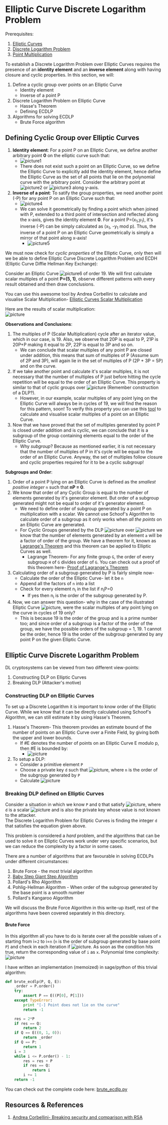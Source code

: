 # Elliptic Curve Discrete Logarithm Problem

Prerequisites:
1. [Elliptic Curves](https://github.com/ashutosh1206/Crypton/tree/master/Elliptic-Curves)
2. [Discrete Logarithm Problem](https://github.com/ashutosh1206/Crypton/tree/master/Discrete-Logarithm-Problem)
3. [Point Multiplication](https://github.com/ashutosh1206/Crypton/tree/master/Elliptic-Curves)



To establish a Discrete Logarithm Problem over Elliptic Curves requires the presence of an **identity element** and an **inverse element** along with having closure and cyclic properties. In this section, we will:  
1. Define a cyclic group over points on an Elliptic Curve
   + Identity element
   + Inverse of a point P
2. Discrete Logarithm Problem on Elliptic Curve
   + Hasse's Theorem
   + Defining ECDLP
3. Algorithms for solving ECDLP
   + Brute Force algorithm


## Defining Cyclic Group over Elliptic Curves

1. **Identity element**: For a point P on an Elliptic Curve, we define another arbitrary point **0** on the elliptic curve such that:
   + ![picture1](Pictures/1.gif)
   + There does not exist such a point on an Elliptic Curve, so we define the Elliptic Curve to explicitly add the identity element, hence define the Elliptic Curve as the set of all points that lie on the polynomial curve with the arbitrary point. Consider the arbitrary point at ![picture2](Pictures/2.gif) or ![picture3](Pictures/3.gif) along y-axis.
2. **Inverse of a point**: To satify the group properties, we need another point (-P) for any point P on an Elliptic Curve such that:
   + ![picture4](Pictures/4.gif)
   + We can solve it geometrically by finding a point which when joined with P, extended to a third point of intersection and reflected along the x-axis, gives the identity element **0**. For a point P=(x<sub>1</sub>,y<sub>1</sub>), it's inverse (-P) can be simply calculated as (x<sub>1</sub>, -y<sub>1</sub> mod p). Thus, the inverse of a point P on an Elliptic Curve geometrically is simply a mirror of that point along x-axis!
     + ![picture5](Pictures/5.gif)

We must now check for _cyclic properties_ of the Elliptic Curve, only then will we be able to define Elliptic Curve Discrete Logarithm Problem and ECDH (Elliptic Curve Diffie Hellman Key Exchange):  

Consider an Elliptic Curve ![picture6](Pictures/6.gif) of order 19. We will first calculate scalar multiples of a point **P=(5, 1)**, observe different patterns with every result obtained and then draw conclusions.  

You can use this awesome tool by Andrea Corbellini to calculate and visualise Scalar Multiplication- [Elliptic Curves Scalar Multiplication](https://cdn.rawgit.com/andreacorbellini/ecc/920b29a/interactive/reals-mul.html)  

Here are the results of scalar multiplication:  
![picture](Pictures/7.gif)  


**Observations and Conclusions**:  
1. The multiples of P (Scalar Multiplication) cycle after an iterator value, which in our case, is 19. Also, we observe that 20P is equal to P, 21P is 20P+P making it equal to 2P, 22P is equal to 3P and so on.
   + We can conclude that scalar multiples of any point P are closed under addition, this means that sum of multiples of P (Assume sum of 2P and 3P), will again lie in the set of multiples of P (2P + 3P = 5P) and on the curve.
2. If we take another point and calculate it's scalar multiples, it is not necessary that the number of multiples of P just before hitting the cycle repetition will be equal to the order of an Elliptic Curve. This property is similar to that of cyclic groups over ![picture](Pictures/12.gif) (Remember construction of a DLP?).
   + However, in our example, scalar multiples of any point lying on the Elliptic Curve will always be in cycles of 19, we will find the reason for this pattern, soon! To verify this property you can use this [tool](https://cdn.rawgit.com/andreacorbellini/ecc/920b29a/interactive/reals-mul.html) to calculate and visualise scalar multiples of a point on an Elliptic Curve.
3. Now that we have proved that the set of multiples generated by point P is closed under addition and is cyclic, we can conclude that it is a subgroup of the group containing elements equal to the order of the Elliptic Curve.
   + Why _subgroup_? Because as mentioned earlier, it is not necessary that the number of multiples of P in it's cycle will be equal to the order of an Elliptic Curve. Anyway, the set of multiples follow closure and cyclic properties required for it to be a cyclic subgroup!



**Subgroups and Order**:  
1. Order of a point P lying on an Elliptic Curve is defined as the _smallest positive integer_ `n` such that **nP = 0**.
2. We know that order of any Cyclic Group is equal to the number of elements generated by it's generator element. But order of a subgroup generated might not be equal to order of it's generator element.
   + We need to define order of subgroup generated by a point P on multiplication with a scalar. We cannot use Schoof's Algorithm to calculate order of a subgroup as it only works when _all the points_ on an Elliptic Curve are generated.
   + For Cyclic Groups generated by the DLP ![picture](Pictures/8.gif) over ![picture](Pictures/12.gif) we know that the number of elements generated by an element `a` will be a factor of order of the group. We have a theorem for it, known as [Lagrange's Theorem](https://en.wikipedia.org/wiki/Lagrange%27s_theorem_(group_theory)) and this theorem can be applied to Elliptic Curves as well.
     + Lagrange Theorem- For any finite group `G`, the order of every subgroup `H` of `G` divides order of `G`. You can check out a proof of this theorem here- [Proof of Lagrange's Theorem](https://en.wikipedia.org/wiki/Lagrange%27s_theorem_(group_theory)#Proof_of_Lagrange%27s_theorem)
3. Calculating order of a subgroup generated by P is fairly simple now-
   + Calculate the order of the Elliptic Curve- let it be `n`
   + Append all the factors of `n` into a list
   + Check for every element n<sub>i</sub> in the list if n<sub>i</sub>P=0
     + If yes then n<sub>i</sub> is the order of the subgroup generated by P.
4. Now, we can answer this question- why in the case of the illustrated Elliptic Curve ![picture](Pictures/6.gif), were the scalar multiples of any point lying on the curve in cycles of 19 only?
   + This is because 19 is the order of the group and is a prime number too; and since order of a subgroup is a factor of the order of the group, we have the possible orders of the subgroup = 1, 19. 1 cannot be the order, hence 19 is the order of the subgroup generated by any point P on the given Elliptic Curve.





## Elliptic Curve Discrete Logarithm Problem
DL cryptosystems can be viewed from two different view-points:
1. Constructing DLP on Elliptic Curves
2. Breaking DLP (Attacker's motive)


### Constructing DLP on Elliptic Curves  
To set up a Discrete Logarithm it is important to know order of the Elliptic Curve. While we know that it can be directly calculated using Schoof's Algorithm, we can still estimate it by using Hasse's Theorem.  
1. Hasse's Theorem- This theorem provides an estimate bound of the number of points on an Elliptic Curve over a Finite Field, by giving both the upper and lower bounds.
   + If #E denotes the number of points on an Elliptic Curve E modulo p, then #E is bounded by:
     + ![picture](Pictures/11.gif)
2. To setup a DLP:
   + Consider a primitive element `P`
   + Choose a private key `d` such that ![picture](Pictures/10.gif), where `n` is the order of the subgroup generated by `P`
   + Calculate ![picture](Pictures/9.gif)



### Breaking DLP defined on Elliptic Curves  
Consider a situation in which we know `P` and `Q` that satisfy ![picture](Pictures/9.gif), where `d` is a scalar ![picture](Pictures/10.gif) and is also the private key whose value is not known to the attacker.  
The Discrete Logarithm Problem for Elliptic Curves is finding the integer `d` that satisfies the equation given above.  

This problem is considered a _hard_ problem, and the algorithms that can be used to solve it on Elliptic Curves work under very specific scenarios, but we can reduce the complexity by a factor in some cases.

There are a number of algorithms that are favourable in solving ECDLPs under different circumstances:
1. Brute Force - the most trivial algorithm
2. [Baby Step Giant Step Algorithm](Algo-Baby-Step-Giant-Step/)
3. Pollard's Rho Algorithm
4. Pohlig-Hellman Algorithm - When order of the subgroup generated by the base point is a smooth number
5. Pollard's Kangaroo Algorithm

We will discuss the Brute Force Algorithm in this write-up itself, rest of the algorithms have been covered separately in this directory.

#### Brute Force

In this algorithm all you have to do is iterate over all the possible values of `x` starting from i=`2` to i=`n` (`n` is the order of subgroup generated by base point `P`) and check in each iteration if ![picture](Pictures/14.gif). As soon as the condition hits true, return the corresponding value of `i` as `x`. Polynomial time complexity: ![picture](Pictures/13.gif)

I have written an implementation (memoized) in sage/python of this trivial algorithm:
```python
def brute_ecdlp(P, Q, E):
    _order = P.order()
    try:
        assert P == E((P[0], P[1]))
    except TypeError:
        print "[-] Point does not lie on the curve"
        return -1

    res = 2*P
    if res == Q:
        return 2
    if Q == E((0, 1, 0)):
        return _order
    if Q == P:
        return 1
    i = 3
    while i <= P.order() - 1:
        res = res + P
        if res == Q:
            return i
        i += 1
    return -1
```
You can check out the complete code here: [brute_ecdlp.py](brute_ecdlp.py)

## Resources & References
1. [Andrea Corbellini- Breaking security and comparison with RSA](https://andrea.corbellini.name/2015/06/08/elliptic-curve-cryptography-breaking-security-and-a-comparison-with-rsa/)
